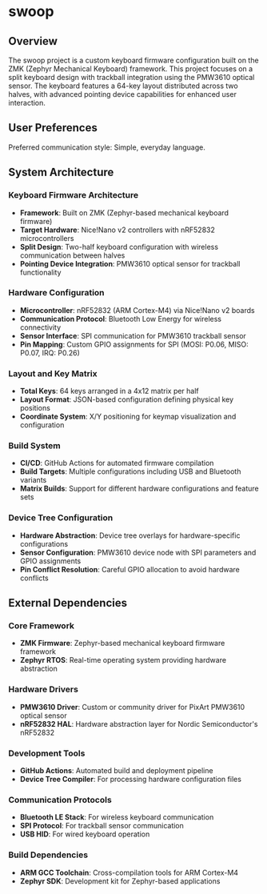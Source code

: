 # swoop

## Overview

The swoop project is a custom keyboard firmware configuration built on the ZMK (Zephyr Mechanical Keyboard) framework. This project focuses on a split keyboard design with trackball integration using the PMW3610 optical sensor. The keyboard features a 64-key layout distributed across two halves, with advanced pointing device capabilities for enhanced user interaction.

## User Preferences

Preferred communication style: Simple, everyday language.

## System Architecture

### Keyboard Firmware Architecture
- **Framework**: Built on ZMK (Zephyr-based mechanical keyboard firmware)
- **Target Hardware**: Nice!Nano v2 controllers with nRF52832 microcontrollers
- **Split Design**: Two-half keyboard configuration with wireless communication between halves
- **Pointing Device Integration**: PMW3610 optical sensor for trackball functionality

### Hardware Configuration
- **Microcontroller**: nRF52832 (ARM Cortex-M4) via Nice!Nano v2 boards
- **Communication Protocol**: Bluetooth Low Energy for wireless connectivity
- **Sensor Interface**: SPI communication for PMW3610 trackball sensor
- **Pin Mapping**: Custom GPIO assignments for SPI (MOSI: P0.06, MISO: P0.07, IRQ: P0.26)

### Layout and Key Matrix
- **Total Keys**: 64 keys arranged in a 4x12 matrix per half
- **Layout Format**: JSON-based configuration defining physical key positions
- **Coordinate System**: X/Y positioning for keymap visualization and configuration

### Build System
- **CI/CD**: GitHub Actions for automated firmware compilation
- **Build Targets**: Multiple configurations including USB and Bluetooth variants
- **Matrix Builds**: Support for different hardware configurations and feature sets

### Device Tree Configuration
- **Hardware Abstraction**: Device tree overlays for hardware-specific configurations
- **Sensor Configuration**: PMW3610 device node with SPI parameters and GPIO assignments
- **Pin Conflict Resolution**: Careful GPIO allocation to avoid hardware conflicts

## External Dependencies

### Core Framework
- **ZMK Firmware**: Zephyr-based mechanical keyboard firmware framework
- **Zephyr RTOS**: Real-time operating system providing hardware abstraction

### Hardware Drivers
- **PMW3610 Driver**: Custom or community driver for PixArt PMW3610 optical sensor
- **nRF52832 HAL**: Hardware abstraction layer for Nordic Semiconductor's nRF52832

### Development Tools
- **GitHub Actions**: Automated build and deployment pipeline
- **Device Tree Compiler**: For processing hardware configuration files

### Communication Protocols
- **Bluetooth LE Stack**: For wireless keyboard communication
- **SPI Protocol**: For trackball sensor communication
- **USB HID**: For wired keyboard operation

### Build Dependencies
- **ARM GCC Toolchain**: Cross-compilation tools for ARM Cortex-M4
- **Zephyr SDK**: Development kit for Zephyr-based applications